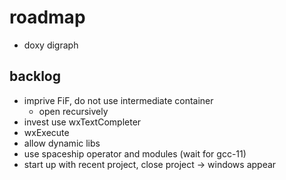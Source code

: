 # roadmap
- doxy digraph

## backlog
- imprive FiF, do not use intermediate container
  - open recursively
- invest use wxTextCompleter
- wxExecute
- allow dynamic libs
- use spaceship operator
  and modules (wait for gcc-11)
- start up with recent project, close project
  -> windows appear
